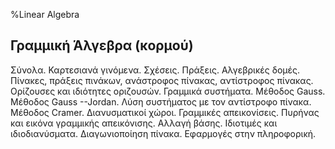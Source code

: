 %Linear Algebra

## Γραμμική Άλγεβρα (κορμού)

Σύνολα. Καρτεσιανά γινόμενα. Σχέσεις. Πράξεις. Αλγεβρικές δομές. Πίνακες, πράξεις πινάκων, ανάστροφος πίνακας, αντίστροφος πίνακας. Ορίζουσες και ιδιότητες οριζουσών. Γραμμικά συστήματα. Μέθοδος Gauss. Μέθοδος Gauss --Jordan. Λύση συστήματος με τον αντίστροφο πίνακα. Μέθοδος Cramer. Διανυσματικοί χώροι. Γραμμικές απεικονίσεις. Πυρήνας και εικόνα γραμμικής απεικόνισης. Αλλαγή βάσης. Ιδιοτιμές και ιδιοδιανύσματα. Διαγωνιοποίηση πίνακα. Εφαρμογές στην πληροφορική.